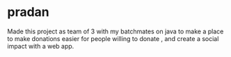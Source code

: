 # pradan
Made this project as team of 3 with my batchmates on java to make a place to make donations easier for people willing to donate , and create a social impact with a web app.
